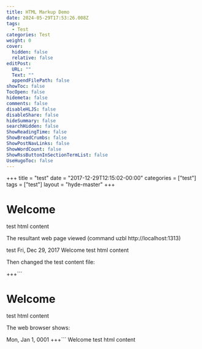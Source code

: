 ```yaml
---
title: HTML Markup Demo
date: 2024-05-29T17:53:26.008Z
tags:
  - Test
categories: Test
weight: 0
cover:
  hidden: false
  relative: false
editPost:
  URL: ""
  Text: ""
  appendFilePath: false
showToc: false
TocOpen: false
hidemeta: false
comments: false
disableHLJS: false
disableShare: false
hideSummary: false
searchHidden: false
ShowReadingTime: false
ShowBreadCrumbs: false
ShowPostNavLinks: false
ShowWordCount: false
ShowRssButtonInSectionTermList: false
UseHugoToc: false
---
```

+++
title = "test"
date = "2017-12-29T12:15:02-00:00"
categories = ["test"]
tags = ["test"]
layout = "hyde-master"
+++
<!DOCTYPE HTML>
<html>
	<head>
		<meta http-equiv="Content-Type" content="text/html; charset=UTF-8" 
		styl
		/>
		</head>
	<body>
	<h1>
		Welcome
	</h1>
		<p>
			test html content
		</p>
	</body>
</html>

The resultant web page viewed (command uzbl http://localhost:1313)

test
Fri, Dec 29, 2017
Welcome test html content

Then changed the test content file:

+++```
<!DOCTYPE HTML>
<html>
	<head>
		<meta http-equiv="Content-Type" content="text/html; charset=UTF-8" 
		styl
		/>
		</head>
	<body>
	<h1>
		Welcome
	</h1>
		<p>
			test html content
		</p>
	</body>
</html>

The web browser shows:

Mon, Jan 1, 0001
+++``` Welcome test html content